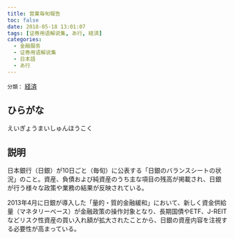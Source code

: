 ```yaml
---
title: 営業毎旬報告
toc: false
date: 2018-05-18 13:01:07
tags: [证券用语解说集, あ行, 経済]
categories:
  - 金融服务
  - 证券用语解说集
  - 日本語
  - あ行
---
```


`分類：` [経済](/tags/経済/)

## ひらがな

えいぎょうまいしゅんほうこく

## 説明

日本銀行（日銀）が10日ごと（毎旬）に公表する「日銀のバランスシートの状況」のこと。資産、負債および純資産のうち主な項目の残高が掲載され、日銀が行う様々な政策や業務の結果が反映されている。

2013年4月に日銀が導入した「量的・質的金融緩和」において、新しく資金供給量（マネタリーベース）が金融政策の操作対象となり、長期国債やETF、J-REITなどリスク性資産の買い入れ額が拡大されたことから、日銀の資産内容を注視する必要性が高まっている。
